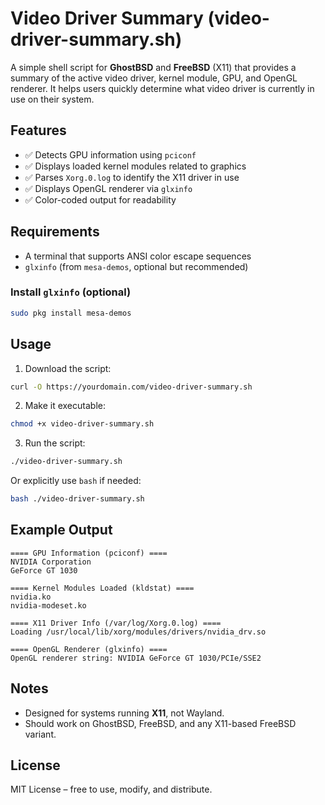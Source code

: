 # Video Driver Summary (video-driver-summary.sh)

A simple shell script for **GhostBSD** and **FreeBSD** (X11) that provides a summary of the active video driver, kernel module, GPU, and OpenGL renderer. It helps users quickly determine what video driver is currently in use on their system.

## Features

- ✅ Detects GPU information using `pciconf`
- ✅ Displays loaded kernel modules related to graphics
- ✅ Parses `Xorg.0.log` to identify the X11 driver in use
- ✅ Displays OpenGL renderer via `glxinfo`
- ✅ Color-coded output for readability

## Requirements

- A terminal that supports ANSI color escape sequences
- `glxinfo` (from `mesa-demos`, optional but recommended)

### Install `glxinfo` (optional)

```sh
sudo pkg install mesa-demos
```

## Usage

1. Download the script:

```sh
curl -O https://yourdomain.com/video-driver-summary.sh
```

2. Make it executable:

```sh
chmod +x video-driver-summary.sh
```

3. Run the script:

```sh
./video-driver-summary.sh
```

Or explicitly use `bash` if needed:

```sh
bash ./video-driver-summary.sh
```

## Example Output

```text
==== GPU Information (pciconf) ====
NVIDIA Corporation
GeForce GT 1030

==== Kernel Modules Loaded (kldstat) ====
nvidia.ko
nvidia-modeset.ko

==== X11 Driver Info (/var/log/Xorg.0.log) ====
Loading /usr/local/lib/xorg/modules/drivers/nvidia_drv.so

==== OpenGL Renderer (glxinfo) ====
OpenGL renderer string: NVIDIA GeForce GT 1030/PCIe/SSE2
```

## Notes

- Designed for systems running **X11**, not Wayland.
- Should work on GhostBSD, FreeBSD, and any X11-based FreeBSD variant.

## License

MIT License – free to use, modify, and distribute.
